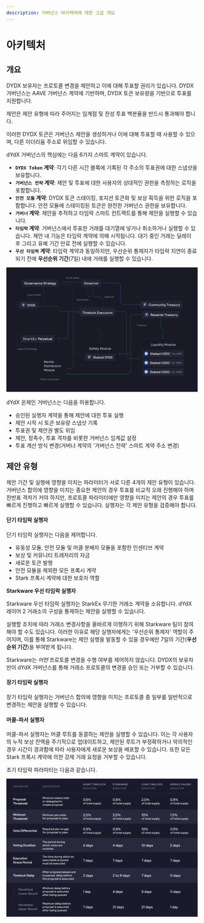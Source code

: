 ```yaml
---
description: 거버넌스 아키텍처에 대한 고급 개요
---
```


# 아키텍처

## 개요

DYDX 보유자는 프로토콜 변경을 제안하고 이에 대해 투표할 권리가 있습니다. DYDX 거버넌스는 AAVE 거버넌스 계약에 기반하며, DYDX 토큰 보유량을 기반으로 투표를 지원합니다.

제안은 제안 유형에 따라 주어지는 임계점 및 찬성 투표 백분율을 반드시 통과해야 합니다.

이러한 DYDX 토큰은 거버넌스 제안을 생성하거나 이에 대해 투표할 때 사용할 수 있으며, 다른 이더리움 주소로 위임할 수 있습니다.

dYdX 거버넌스의 핵심에는 다음 6가지 스마트 계약이 있습니다.

* **`DYDX Token` 계약**: 각기 다른 시간 블록에 기록된 각 주소의 투표권에 대한 스냅샷을 보유합니다.
* **`거버넌스 전략` 계약**: 제안 및 투표에 대한 사용자의 상대적인 권한을 측정하는 로직을 포함합니다.
* **`안전 모듈` 계약**: DYDX 토큰 스테이킹, 포지션 토큰화 및 보상 획득을 위한 로직을 포함합니다. 안전 모듈에 스테이킹된 토큰은 완전한 거버넌스 권한을 보유합니다.
* **`거버너` 계약**: 제안을 추적하고 타임락 스마트 컨트랙트를 통해 제안을 실행할 수 있습니다.
* **`타임락` 계약**: 거버넌스에서 투표한 거래를 대기열에 넣거나 취소하거나 실행할 수 있습니다. 제안 내 기능은 타임락 계약에 의해 시작됩니다. 대기 중인 거래는 딜레이 후 그리고 유예 기간 만료 전에 실행할 수 있습니다.
* **`우선 타임락` 계약**: 타임락 계약과 동일하지만, 우선순위 통제자가 타임락 지연이 종료되기 전에 **우선순위 기간**(7일) 내에 거래를 실행할 수 있습니다.

![스마트 컨트랙트 아키텍처](<../.gitbook/assets/image (49).png>)

dYdX 온체인 거버넌스는 다음을 허용합니다.

* 승인된 실행자 계약을 통해 제안에 대한 투표 실행
* 제안 시작 시 토큰 보유량 스냅샷 기록
* 투표권 및 제안권 별도 위임
* 제안, 정족수, 투표 격차를 비롯한 거버넌스 임계값 설정
* 투표 계산 방식 변경(거버너 계약의 '거버넌스 전략' 스마트 계약 주소 변경)

## 제안 유형

제안 기간 및 실행에 영향을 미치는 파라미터가 서로 다른 4개의 제안 유형이 있습니다. 거버넌스 합의에 영향을 미치는 중요한 제안의 경우 투표를 비교적 오래 진행해야 하며 찬반표 격차가 커야 하지만, 프로토콜 파라미터에만 영향을 미치는 제안의 경우 투표를 빠르게 진행하고 빠르게 실행할 수 있습니다. 실행자는 각 제안 유형을 검증해야 합니다.

#### **단기 타임락 실행자**

단기 타임락 실행자는 다음을 제어합니다.

* 유동성 모듈, 안전 모듈 및 머클 분배자 모듈을 포함한 인센티브 계약
* 보상 및 커뮤니티 트레저리의 자금
* 새로운 토큰 발행
* 안전 모듈을 제외한 모든 프록시 계약
* Stark 프록시 계약에 대한 보호자 역할

**Starkware 우선 타임락 실행자**

Starkware 우선 타임락 실행자는 StarkEx 무기한 거래소 계약을 소유합니다. dYdX 레이어 2 거래소의 구성을 통제하는 제안을 실행할 수 있습니다.

실행할 조치에 따라 거래소 변경사항을 올바르게 이행하기 위해 Starkware 팀이 참여해야 할 수도 있습니다. 이러한 이유로 해당 실행자에게는 '우선순위 통제자' 역할이 주어지며, 이를 통해 Starkware는 제안 실행을 발동할 수 있을 경우에만 7일의 기간(**우선순위 기간**)을 부여받게 됩니다.

Starkware는 _어떤_ 프로토콜 변경을 수행 여부를 제어하지 않습니다. DYDX의 보유자만이 dYdX 거버넌스를 통해 거래소 프로토콜의 변경을 승인 또는 거부할 수 있습니다.

#### **장기 타임락 실행자**

장기 타임락 실행자는 거버넌스 합의에 영향을 미치는 프로토콜 중 일부를 일반적으로 변경하는 제안을 실행할 수 있습니다.

#### **머클-파서 실행자**

머클-파서 실행자는 머클 루트를 동결하는 제안을 실행할 수 있습니다. 이는 각 사용자의 누적 보상 잔액을 주기적으로 업데이트하고, 제안된 루트가 부정확하거나 악의적인 경우 시간이 경과함에 따라 사용자에게 새로운 보상을 배포할 수 있습니다. 또한 모든 Stark 프록시 계약에 의한 강제 거래 요청을 거부할 수 있습니다.

초기 타임락 파라미터는 다음과 같습니다.

![초기 타임락 파라미터](<../.gitbook/assets/Initial Timelock Parameters (1).png>)
